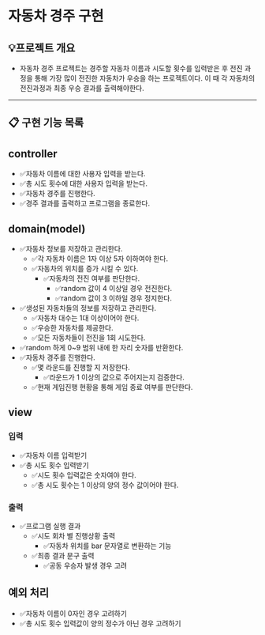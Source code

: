 # 자동차 경주 구현

## 💡프로젝트 개요
- 자동차 경주 프로젝트는 경주할 자동차 이름과 시도할 횟수를 입력받은 후 전진 과정을 통해 가장 많이 전진한 자동차가 우승을 하는 프로젝트이다. 이 때 각 자동차의 전진과정과 최종 우승 결과를 출력해야한다.
---


## 📋 구현 기능 목록

## controller
- ✅자동차 이름에 대한 사용자 입력을 받는다.
- ✅총 시도 횟수에 대한 사용자 입력을 받는다.
- ✅자동차 경주를 진행한다.
- ✅경주 결과를 출력하고 프로그램을 종료한다.


## domain(model)
- ✅자동차 정보를 저장하고 관리한다.
    - ✅각 자동차 이름은 1자 이상 5자 이하여야 한다.
    - ✅자동차의 위치를 증가 시킬 수 있다.
      - ✅자동차의 전진 여부를 판단한다.
          - ✅random 값이 4 이상일 경우 전진한다.
          - ✅random 값이 3 이하일 경우 정지한다.
- ✅생성된 자동차들의 정보를 저장하고 관리한다.
    - ✅자동차 대수는 1대 이상이어야 한다.
    - ✅우승한 자동차를 제공한다.
    - ✅모든 자동차들이 전진을 1회 시도한다.
- ✅random 하게 0~9 범위 내에 한 자리 숫자를 반환한다.
- ✅자동차 경주를 진행한다.
  - ✅몇 라운드를 진행할 지 저장한다.
    - ✅라운드가 1 이상의 값으로 주어지는지 검증한다.
  - ✅현재 게임진행 현황을 통해 게임 종료 여부를 판단한다.


## view
### 입력
- ✅자동차 이름 입력받기
- ✅총 시도 횟수 입력받기
    - ✅시도 횟수 입력값은 숫자여야 한다.
    - ✅총 시도 횟수는 1 이상의 양의 정수 값이어야 한다.

### 출력
- ✅프로그램 실행 결과
    - ✅시도 회차 별 진행상황 출력
      - ✅자동차 위치를 bar 문자열로 변환하는 기능
    - ✅최종 결과 문구 출력
        - ✅공동 우승자 발생 경우 고려


## 예외 처리
- ✅자동차 이름이 0자인 경우 고려하기
- ✅총 시도 횟수 입력값이 양의 정수가 아닌 경우 고려하기

